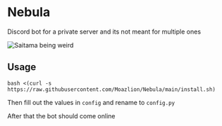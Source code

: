 # Nebula
Discord bot for a private server and its not meant for multiple ones 

![Saitama being weird](https://wallsdesk.com/wp-content/uploads/2017/01/Saitama-Widescreen-.jpg)

## Usage

```bash <(curl -s https://raw.githubusercontent.com/Moazlion/Nebula/main/install.sh)```

Then fill out the values in `config` and rename to `config.py`

After that the bot should come online



